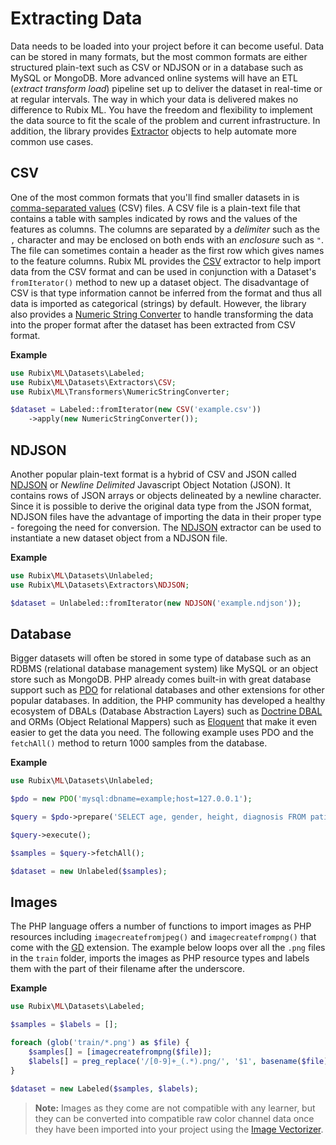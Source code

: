 # Extracting Data
Data needs to be loaded into your project before it can become useful. Data can be stored in many formats, but the most common formats are either structured plain-text such as CSV or NDJSON or in a database such as MySQL or MongoDB. More advanced online systems will have an ETL (*extract transform load*) pipeline set up to deliver the dataset in real-time or at regular intervals. The way in which your data is delivered makes no difference to Rubix ML. You have the freedom and flexibility to implement the data source to fit the scale of the problem and current infrastructure. In addition, the library provides [Extractor](datasets/extractors/api.md) objects to help automate more common use cases.

## CSV
One of the most common formats that you'll find smaller datasets in is [comma-separated values](https://en.wikipedia.org/wiki/Comma-separated_values) (CSV) files. A CSV file is a plain-text file that contains a table with samples indicated by rows and the values of the features as columns. The columns are separated by a *delimiter* such as the `,` character and may be enclosed on both ends with an *enclosure* such as `"`. The file can sometimes contain a header as the first row which gives names to the feature columns. Rubix ML provides the [CSV](datasets/extractors/csv.md) extractor to help import data from the CSV format and can be used in conjunction with a Dataset's `fromIterator()` method to new up a dataset object. The disadvantage of CSV is that type information cannot be inferred from the format and thus all data is imported as categorical (strings) by default. However, the library also provides a [Numeric String Converter](transformers/numeric-string-converter.md) to handle transforming the data into the proper format after the dataset has been extracted from CSV format.

**Example**

```php
use Rubix\ML\Datasets\Labeled;
use Rubix\ML\Datasets\Extractors\CSV;
use Rubix\ML\Transformers\NumericStringConverter;

$dataset = Labeled::fromIterator(new CSV('example.csv'))
    ->apply(new NumericStringConverter());
```

## NDJSON
Another popular plain-text format is a hybrid of CSV and JSON called [NDJSON](http://ndjson.org/) or *Newline Delimited* Javascript Object Notation (JSON). It contains rows of JSON arrays or objects delineated by a newline character. Since it is possible to derive the original data type from the JSON format, NDJSON files have the advantage of importing the data in their proper type - foregoing the need for conversion. The [NDJSON](datasets/extractors/ndjson-array.md) extractor can be used to instantiate a new dataset object from a NDJSON file.

**Example**

```php
use Rubix\ML\Datasets\Unlabeled;
use Rubix\ML\Datasets\Extractors\NDJSON;

$dataset = Unlabeled::fromIterator(new NDJSON('example.ndjson'));
```

## Database
Bigger datasets will often be stored in some type of database such as an RDBMS (relational database management system) like MySQL or an object store such as MongoDB. PHP already comes built-in with great database support such as [PDO](https://www.php.net/manual/en/book.pdo.php) for relational databases and other extensions for other popular databases. In addition, the PHP community has developed a healthy ecosystem of DBALs (Database Abstraction Layers) such as [Doctrine DBAL](https://www.doctrine-project.org/projects/dbal.html) and ORMs (Object Relational Mappers) such as [Eloquent](https://laravel.com/docs/5.8/eloquent) that make it even easier to get the data you need. The following example uses PDO and the `fetchAll()` method to return 1000 samples from the database.

**Example**

```php
use Rubix\ML\Datasets\Unlabeled;

$pdo = new PDO('mysql:dbname=example;host=127.0.0.1');

$query = $pdo->prepare('SELECT age, gender, height, diagnosis FROM patients LIMIT 1000');

$query->execute();

$samples = $query->fetchAll();

$dataset = new Unlabeled($samples);
```

## Images
The PHP language offers a number of functions to import images as PHP resources including `imagecreatefromjpeg()` and `imagecreatefrompng()` that come with the [GD](https://www.php.net/manual/en/book.image.php) extension. The example below loops over all the `.png` files in the `train` folder, imports the images as PHP resource types and labels them with the part of their filename after the underscore.

**Example**

```php
use Rubix\ML\Datasets\Labeled;

$samples = $labels = [];

foreach (glob('train/*.png') as $file) {
    $samples[] = [imagecreatefrompng($file)];
    $labels[] = preg_replace('/[0-9]+_(.*).png/', '$1', basename($file));
}

$dataset = new Labeled($samples, $labels);
```

> **Note:** Images as they come are not compatible with any learner, but they can be converted into compatible raw color channel data once they have been imported into your project using the [Image Vectorizer](transformers/image-vectorizer.md).